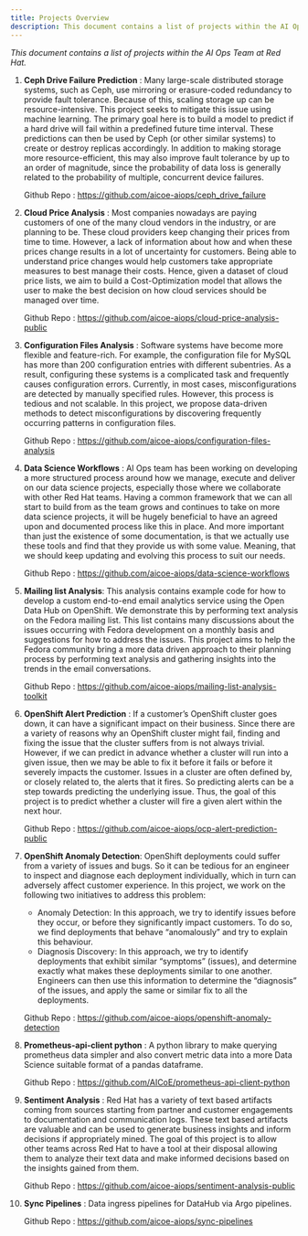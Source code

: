 ```yaml
---
title: Projects Overview
description: This document contains a list of projects within the AI Ops Team at Red Hat
---
```

_This document contains a list of projects within the AI Ops Team at Red Hat._

1. **Ceph Drive Failure Prediction** : Many large-scale distributed storage systems, such as Ceph, use mirroring or erasure-coded redundancy to provide fault tolerance. Because of this, scaling storage up can be resource-intensive. This project seeks to mitigate this issue using machine learning. The primary goal here is to build a model to predict if a hard drive will fail within a predefined future time interval. These predictions can then be used by Ceph (or other similar systems) to create or destroy replicas accordingly. In addition to making storage more resource-efficient, this may also improve fault tolerance by up to an order of magnitude, since the probability of data loss is generally related to the probability of multiple, concurrent device failures.

    Github Repo : https://github.com/aicoe-aiops/ceph_drive_failure

2. **Cloud Price Analysis** : Most companies nowadays are paying customers of one of the many cloud vendors in the industry, or are planning to be. These cloud providers keep changing their prices from time to time. However, a lack of information about how and when these prices change results in a lot of uncertainty for customers. Being able to understand price changes would help customers take appropriate measures to best manage their costs. Hence, given a dataset of cloud price lists, we aim to build a Cost-Optimization model that allows the user to make the best decision on how cloud services should be managed over time.

    Github Repo : https://github.com/aicoe-aiops/cloud-price-analysis-public

3. **Configuration Files Analysis** : Software systems have become more flexible and feature-rich. For example, the configuration file for MySQL has more than 200 configuration entries with different subentries. As a result, configuring these systems is a complicated task and frequently causes configuration errors. Currently, in most cases, misconfigurations are detected by manually specified rules. However, this process is tedious and not scalable. In this project, we propose data-driven methods to detect misconfigurations by discovering frequently occurring patterns in configuration files.

    Github Repo : https://github.com/aicoe-aiops/configuration-files-analysis

4. **Data Science Workflows** : AI Ops team has been working on developing a more structured process around how we manage, execute and deliver on our data science projects, especially those where we collaborate with other Red Hat teams. Having a common framework that we can all start to build from as the team grows and continues to take on more data science projects, it will be hugely beneficial to have an agreed upon and documented process like this in place. And more important than just the existence of some documentation, is that we actually use these tools and find that they provide us with some value. Meaning, that we should keep updating and evolving this process to suit our needs.

    Github Repo : https://github.com/aicoe-aiops/data-science-workflows

5. **Mailing list Analysis**: This analysis contains example code for how to develop a custom end-to-end email analytics service using the Open Data Hub on OpenShift. We demonstrate this by performing text analysis on the Fedora mailing list. This list contains many discussions about the issues occurring with Fedora development on a monthly basis and suggestions for how to address the issues. This project aims to help the Fedora community bring a more data driven approach to their planning process by performing text analysis and gathering insights into the trends in the email conversations.

    Github Repo : https://github.com/aicoe-aiops/mailing-list-analysis-toolkit

6. **OpenShift Alert Prediction** : If a customer’s OpenShift cluster goes down, it can have a significant impact on their business. Since there are a variety of reasons why an OpenShift cluster might fail, finding and fixing the issue that the cluster suffers from is not always trivial. However, if we can predict in advance whether a cluster will run into a given issue, then we may be able to fix it before it fails or before it severely impacts the customer. Issues in a cluster are often defined by, or closely related to, the alerts that it fires. So predicting alerts can be a step towards predicting the underlying issue. Thus, the goal of this project is to predict whether a cluster will fire a given alert within the next hour.

    Github Repo : https://github.com/aicoe-aiops/ocp-alert-prediction-public

7. **OpenShift Anomaly Detection**: OpenShift deployments could suffer from a variety of issues and bugs. So it can be tedious for an engineer to inspect and diagnose each deployment individually, which in turn can adversely affect customer experience. In this project, we work on the following two initiatives to address this problem:
    - Anomaly Detection: In this approach, we try to identify issues before they occur, or before they significantly impact customers. To do so, we find deployments that behave “anomalously” and try to explain this behaviour.
    - Diagnosis Discovery: In this approach, we try to identify deployments that exhibit similar “symptoms” (issues), and determine exactly what makes these deployments similar to one another. Engineers can then use this information to determine the “diagnosis” of the issues, and apply the same or similar fix to all the deployments.

    Github Repo : https://github.com/aicoe-aiops/openshift-anomaly-detection

8. **Prometheus-api-client python** : A python library to make querying prometheus data simpler and also convert metric data into a more Data Science suitable format of a pandas dataframe.

    Github Repo : https://github.com/AICoE/prometheus-api-client-python

9. **Sentiment Analysis** : Red Hat has a variety of text based artifacts coming from sources starting from partner and customer engagements to documentation and communication logs. These text based artifacts are valuable and can be used to generate business insights and inform decisions if appropriately mined. The goal of this project is to allow other teams across Red Hat to have a tool at their disposal allowing them to analyze their text data and make informed decisions based on the insights gained from them.

    Github Repo : https://github.com/aicoe-aiops/sentiment-analysis-public

10. **Sync Pipelines** : Data ingress pipelines for DataHub via Argo pipelines.

    Github Repo : https://github.com/aicoe-aiops/sync-pipelines
